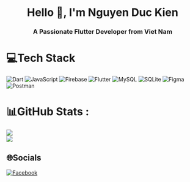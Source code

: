 <h1 align="center">Hello 👋, I'm Nguyen Duc Kien</h1>
<h3 align="center">A Passionate Flutter Developer from Viet Nam</h3>

<p align="center">
  
# 💻Tech Stack
![Dart](https://img.shields.io/badge/dart-%230175C2.svg?style=for-the-badge&logo=dart&logoColor=white) ![JavaScript](https://img.shields.io/badge/javascript-%23323330.svg?style=for-the-badge&logo=javascript&logoColor=%23F7DF1E) ![Firebase](https://img.shields.io/badge/firebase-%23039BE5.svg?style=for-the-badge&logo=firebase) ![Flutter](https://img.shields.io/badge/Flutter-%2302569B.svg?style=for-the-badge&logo=Flutter&logoColor=white)  ![MySQL](https://img.shields.io/badge/mysql-%2300f.svg?style=for-the-badge&logo=mysql&logoColor=white) ![SQLite](https://img.shields.io/badge/sqlite-%2307405e.svg?style=for-the-badge&logo=sqlite&logoColor=white) 	![Figma](https://img.shields.io/badge/figma-%23F24E1E.svg?style=for-the-badge&logo=figma&logoColor=white)  ![Postman](https://img.shields.io/badge/Postman-FF6C37?style=for-the-badge&logo=postman&logoColor=white)
</p>



# 📊GitHub Stats :
![](https://github-readme-streak-stats.herokuapp.com/?user=DuckienDev&theme=vision-friendly-dark&hide_border=true)<br/>
![](https://github-readme-stats.vercel.app/api/top-langs/?username=DuckienDev&theme=vision-friendly-dark&hide_border=true&include_all_commits=true&count_private=false&layout=compact)

## 🌐Socials
[![Facebook](https://img.shields.io/badge/Facebook-%231877F2.svg?logo=Facebook&logoColor=white)](https://facebook.com/https://www.facebook.com/nguyen.uc.kien.947201) 



